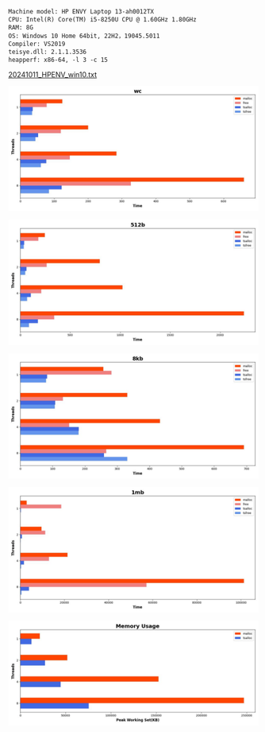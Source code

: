 	Machine model: HP ENVY Laptop 13-ah0012TX
	CPU: Intel(R) Core(TM) i5-8250U CPU @ 1.60GHz 1.80GHz
	RAM: 8G 
	OS: Windows 10 Home 64bit, 22H2，19045.5011
    Compiler: VS2019
	teisye.dll: 2.1.1.3536
	heapperf: x86-64, -l 3 -c 15


[20241011_HPENV_win10.txt](20241011_HPENVY_win10.txt)


![](./img/20241011_HPENVY_win10/CASE_wc.jpg)

![](./img/20241011_HPENVY_win10/CASE_512b.jpg)

![](./img/20241011_HPENVY_win10/CASE_8kb.jpg)

![](./img/20241011_HPENVY_win10/CASE_1mb.jpg)

![](./img/20241011_HPENVY_win10/memory_usage.jpg)
